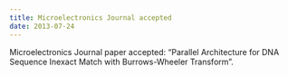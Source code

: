 ```yaml
---
title: Microelectronics Journal accepted
date: 2013-07-24
---
```


Microelectronics Journal paper accepted: “Parallel Architecture for DNA Sequence Inexact Match with Burrows-Wheeler Transform”.

<!--more-->

